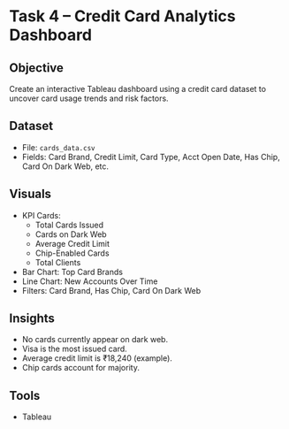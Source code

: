 # Task 4 – Credit Card Analytics Dashboard

##  Objective
Create an interactive Tableau dashboard using a credit card dataset to uncover card usage trends and risk factors.

## Dataset
- File: `cards_data.csv`
- Fields: Card Brand, Credit Limit, Card Type, Acct Open Date, Has Chip, Card On Dark Web, etc.

##  Visuals
- KPI Cards:
  - Total Cards Issued
  - Cards on Dark Web
  - Average Credit Limit
  - Chip-Enabled Cards
  - Total Clients
- Bar Chart: Top Card Brands
- Line Chart: New Accounts Over Time
- Filters: Card Brand, Has Chip, Card On Dark Web

##  Insights
- No cards currently appear on dark web.
- Visa is the most issued card.
- Average credit limit is ₹18,240 (example).
- Chip cards account for majority.

##  Tools
- Tableau 
